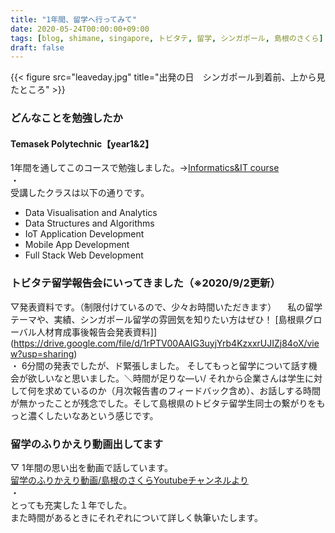 ```yaml
---
title: "1年間、留学へ行ってみて"
date: 2020-05-24T00:00:00+09:00
tags: [blog, shimane, singapore, トビタテ, 留学, シンガポール, 島根のさくら]
draft: false
---
```


{{< figure src="leaveday.jpg" title="出発の日　シンガポール到着前、上から見たところ" >}} 

### どんなことを勉強したか
#### Temasek Polytechnic【year1&2】
1年間を通してこのコースで勉強しました。→[Informatics&IT course](https://www.tp.edu.sg/schools/iit/information-technology)  
・  
受講したクラスは以下の通りです。
- Data Visualisation and Analytics
- Data Structures and Algorithms
- IoT Application Development
- Mobile App Development
- Full Stack Web Development 


### トビタテ留学報告会にいってきました（※2020/9/2更新）
▽発表資料です。（制限付けているので、少々お時間いただきます）
　私の留学テーマや、実績、シンガポール留学の雰囲気を知りたい方はぜひ！
[島根県グローバル人材育成事後報告会発表資料]](https://drive.google.com/file/d/1rPTV00AAIG3uyjYrb4KzxxrUJIZj84oX/view?usp=sharing)  
・
6分間の発表でしたが、ド緊張しました。
そしてもっと留学について話す機会が欲しいなと思いました。＼時間が足りな―い/
それから企業さんは学生に対して何を求めているのか（月次報告書のフィードバック含め）、お話しする時間が無かったことが残念でした。そして島根県のトビタテ留学生同士の繋がりをもっと濃くしたいなあという感じです。

### 留学のふりかえり動画出してます
▽ 1年間の思い出を動画で話しています。  
[留学のふりかえり動画/島根のさくらYoutubeチャンネルより](https://youtu.be/sODYdKwxQLs)     
・  
とっても充実した１年でした。  
また時間があるときにそれぞれについて詳しく執筆いたします。   